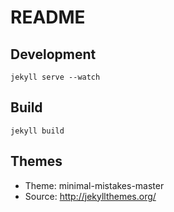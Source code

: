 # README

## Development

``jekyll serve --watch``

## Build

``jekyll build``

## Themes

* Theme: minimal-mistakes-master
* Source: http://jekyllthemes.org/
